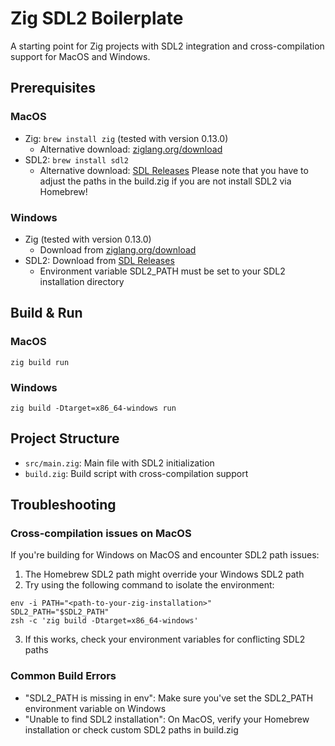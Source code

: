 # Zig SDL2 Boilerplate

A starting point for Zig projects with SDL2 integration and cross-compilation support for MacOS and Windows.

## Prerequisites

### MacOS

- Zig: `brew install zig` (tested with version 0.13.0)
  - Alternative download: [ziglang.org/download](https://ziglang.org/download/)
- SDL2: `brew install sdl2`
  - Alternative download: [SDL Releases](https://github.com/libsdl-org/SDL/releases/tag/release-2.30.11)
    Please note that you have to adjust the paths in the build.zig if you are not install SDL2 via Homebrew!

### Windows

- Zig (tested with version 0.13.0)
  - Download from [ziglang.org/download](https://ziglang.org/download/)
- SDL2: Download from [SDL Releases](https://github.com/libsdl-org/SDL/releases/tag/release-2.30.11)
  - Environment variable SDL2_PATH must be set to your SDL2 installation directory

## Build & Run

### MacOS

`zig build run`

### Windows

`zig build -Dtarget=x86_64-windows run`

## Project Structure

- `src/main.zig`: Main file with SDL2 initialization
- `build.zig`: Build script with cross-compilation support

## Troubleshooting

### Cross-compilation issues on MacOS

If you're building for Windows on MacOS and encounter SDL2 path issues:

1. The Homebrew SDL2 path might override your Windows SDL2 path
2. Try using the following command to isolate the environment:

```
env -i PATH="<path-to-your-zig-installation>"
SDL2_PATH="$SDL2_PATH"
zsh -c 'zig build -Dtarget=x86_64-windows'
```

3. If this works, check your environment variables for conflicting SDL2 paths

### Common Build Errors

- "SDL2_PATH is missing in env": Make sure you've set the SDL2_PATH environment variable on Windows
- "Unable to find SDL2 installation": On MacOS, verify your Homebrew installation or check custom SDL2 paths in build.zig
